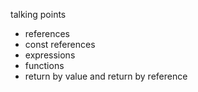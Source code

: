 talking points 
- references
- const references
- expressions
- functions
- return by value and return by reference
 
